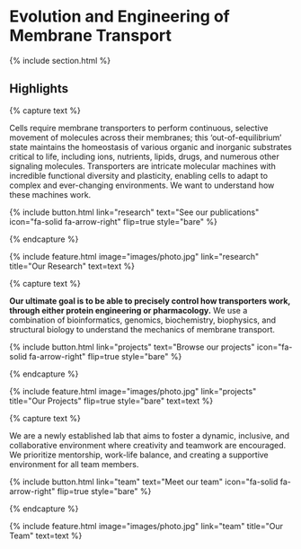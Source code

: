 ---
---

# Evolution and Engineering of Membrane Transport



{% include section.html %}

## Highlights

{% capture text %}

Cells require membrane transporters to perform continuous, selective movement of molecules across their membranes; this ‘out-of-equilibrium’ state maintains the homeostasis of various organic and inorganic substrates critical to life, including ions, nutrients, lipids, drugs, and numerous other signaling molecules. Transporters are intricate molecular machines with incredible functional diversity and plasticity, enabling cells to adapt to complex and ever-changing environments. We want to understand how these machines work.

{%
  include button.html
  link="research"
  text="See our publications"
  icon="fa-solid fa-arrow-right"
  flip=true
  style="bare"
%}

{% endcapture %}

{%
  include feature.html
  image="images/photo.jpg"
  link="research"
  title="Our Research"
  text=text
%}

{% capture text %}

**Our ultimate goal is to be able to precisely control how transporters work, through either protein engineering or pharmacology.** We use a combination of bioinformatics, genomics, biochemistry, biophysics, and structural biology to understand the mechanics of membrane transport. 

{%
  include button.html
  link="projects"
  text="Browse our projects"
  icon="fa-solid fa-arrow-right"
  flip=true
  style="bare"
%}

{% endcapture %}

{%
  include feature.html
  image="images/photo.jpg"
  link="projects"
  title="Our Projects"
  flip=true
  style="bare"
  text=text
%}

{% capture text %}

We are a newly established lab that aims to foster a dynamic, inclusive, and collaborative environment where creativity and teamwork are encouraged. We prioritize mentorship, work-life balance, and creating a supportive environment for all team members. 

{%
  include button.html
  link="team"
  text="Meet our team"
  icon="fa-solid fa-arrow-right"
  flip=true
  style="bare"
%}

{% endcapture %}

{%
  include feature.html
  image="images/photo.jpg"
  link="team"
  title="Our Team"
  text=text
%}
